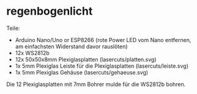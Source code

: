 # regenbogenlicht

Teile:
  * Arduino Nano/Uno or ESP8266 (rote Power LED vom Nano entfernen, am einfachsten Widerstand davor rauslöten)
  * 12x WS2812b
  * 12x 50x50x8mm Plexiglasplatten (lasercuts/platten.svg)
  * 1x 5mm Plexiglas Leiste für die Plexiglasplatten (lasercuts/leiste.svg)
  * 1x 5mm Plexiglas Gehäuse (lasercuts/gehaeuse.svg)


Die 12 Plexiglasplatten mit 7mm Bohrer mulde für die WS2812b bohren.

